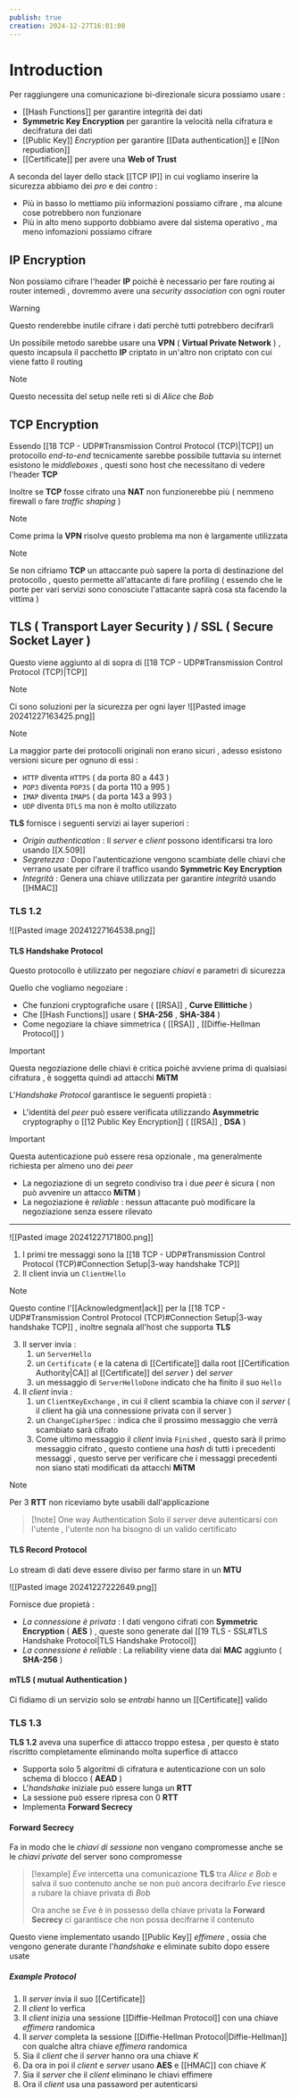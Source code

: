 ```yaml
---
publish: true
creation: 2024-12-27T16:01:00
---
```

# Introduction

Per raggiungere una comunicazione bi-direzionale sicura possiamo usare : 
+ [[Hash Functions]] per garantire integrità dei dati
+ **Symmetric Key Encryption** per garantire la velocità nella cifratura e decifratura dei dati
+ [[Public Key]] *Encryption* per garantire [[Data authentication]] e [[Non repudiation]]
+ [[Certificate]] per avere una **Web of Trust**

A seconda del layer dello stack [[TCP IP]] in cui vogliamo inserire la sicurezza abbiamo dei *pro* e dei *contro* : 
+ Più in basso lo mettiamo più informazioni possiamo cifrare , ma alcune cose potrebbero non funzionare 
+ Più in alto meno supporto dobbiamo avere dal sistema operativo , ma meno infomazioni possiamo cifrare 
## IP Encryption

Non possiamo cifrare l'header **IP** poichè è necessario per fare routing ai router intemedi , dovremmo avere una *security association* con ogni router 

>[!warning] 
>Questo renderebbe inutile cifrare i dati perchè tutti potrebbero decifrarli 

Un possibile metodo sarebbe usare una **VPN** ( **Virtual Private Network** ) , questo incapsula il pacchetto **IP** criptato in un'altro non criptato con cui viene fatto il routing

>[!note] 
>Questo necessita del setup nelle reti si di *Alice* che *Bob*

## TCP Encryption

Essendo [[18 TCP - UDP#Transmission Control Protocol (TCP)|TCP]] un protocollo *end-to-end* tecnicamente sarebbe possibile tuttavia su internet esistono le *middleboxes* , questi sono host che necessitano di vedere l'header **TCP**

Inoltre se **TCP** fosse cifrato una **NAT** non funzionerebbe più ( nemmeno firewall o fare *traffic shaping* ) 

>[!note] 
>Come prima la **VPN** risolve questo problema ma non è largamente utilizzata

>[!note] 
>Se non cifriamo **TCP** un attaccante può sapere la porta di destinazione del protocollo , questo permette all'attacante di fare profiling ( essendo che le porte per vari servizi sono conosciute l'attacante saprà cosa sta facendo la vittima )

## TLS ( Transport Layer Security ) / SSL ( Secure Socket Layer )

Questo viene aggiunto al di sopra di [[18 TCP - UDP#Transmission Control Protocol (TCP)|TCP]] 

>[!note] 
>Ci sono soluzioni per la sicurezza per ogni layer
>![[Pasted image 20241227163425.png]]

>[!note] 
>La maggior parte dei protocolli originali non erano sicuri , adesso esistono versioni sicure per ognuno di essi : 
>+ `HTTP` diventa `HTTPS` ( da porta $80$ a $443$ )
>+ `POP3` diventa `POP3S` ( da porta $110$ a $995$ )
>+ `IMAP` diventa `IMAPS` ( da porta $143$ a $993$ )
>+ `UDP` diventa `DTLS` ma non è molto utilizzato

**TLS** fornisce i seguenti servizi ai layer superiori : 
+ *Origin authentication* : Il *server* e *client* possono identificarsi tra loro usando [[X.509]] 
+ *Segretezza* : Dopo l'autenticazione vengono scambiate delle chiavi che verrano usate per cifrare il traffico usando **Symmetric Key Encryption**
+ *Integrità* : Genera una chiave utilizzata per garantire *integrità* usando [[HMAC]] 
### TLS 1.2

![[Pasted image 20241227164538.png]]
#### TLS Handshake Protocol

Questo protocollo è utilizzato per negoziare *chiavi* e parametri di sicurezza 

Quello che vogliamo negoziare : 
+ Che funzioni cryptografiche usare ( [[RSA]] , **Curve Ellittiche** )
+ Che [[Hash Functions]] usare ( **SHA-256** , **SHA-384** )
+ Come negoziare la chiave simmetrica ( [[RSA]] , [[Diffie-Hellman Protocol]] )

>[!important] 
>Questa negoziazione delle chiavi è critica poichè avviene prima di qualsiasi cifratura , è soggetta quindi ad attacchi **MiTM** 

L'*Handshake Protocol* garantisce le seguenti propietà : 
+ L'identità del *peer* può essere verificata utilizzando **Asymmetric** cryptography o [[12 Public Key Encryption]] ( [[RSA]] , **DSA** ) 
>[!important] 
>Questa autenticazione può essere resa opzionale , ma generalmente richiesta per almeno uno dei *peer*
+ La negoziazione di un segreto condiviso tra i due *peer* è sicura ( non può avvenire un attacco **MiTM** )
+ La negoziazione è *reliable* : nessun attacante può modificare la negoziazione senza essere rilevato
---

![[Pasted image 20241227171800.png]]


1. I primi tre messaggi sono la [[18 TCP - UDP#Transmission Control Protocol (TCP)#Connection Setup|3-way handshake TCP]] 
2. Il client invia un `ClientHello` 
>[!note] 
>Questo contine l'[[Acknowledgment|ack]] per la [[18 TCP - UDP#Transmission Control Protocol (TCP)#Connection Setup|3-way handshake TCP]] , inoltre segnala all'host che supporta **TLS**
3. Il server invia : 
	1. un `ServerHello` 
	2. un `Certificate` ( e la catena di [[Certificate]] dalla root [[Certification Authority|CA]] al [[Certificate]] del *server* ) del *server*
	3. un messaggio di `ServerHelloDone` indicato che ha finito il suo `Hello`
4. Il *client* invia :
	1. un `ClientKeyExchange` , in cui il client scambia la chiave con il *server* ( il client ha già una connessione privata con il server ) 
	2. un `ChangeCipherSpec` : indica che il prossimo messaggio che verrà scambiato sarà cifrato
	3. Come ultimo messaggio il *client* invia `Finished` , questo sarà il primo messaggio cifrato , questo contiene una *hash* di tutti i precedenti messaggi , questo serve per verificare che i messaggi precedenti non siano stati modificati da attacchi **MiTM**

>[!note] 
>Per 3 **RTT** non riceviamo byte usabili dall'applicazione 

>[!note] One way Authentication 
>Solo il *server* deve autenticarsi con l'utente , l'utente non ha bisogno di un valido certificato 
#### TLS Record Protocol

Lo stream di dati deve essere diviso per farmo stare in un **MTU** 

![[Pasted image 20241227222649.png]]

Fornisce due propietà : 
+ *La connessione è privata* : I dati vengono cifrati con **Symmetric Encryption** ( **AES** ) , queste sono generate dal [[19 TLS - SSL#TLS Handshake Protocol|TLS Handshake Protocol]] 
+ *La connessione è reliable* : La reliability viene data dal **MAC** aggiunto ( **SHA-256** )
#### mTLS ( mutual Authentication )

Ci fidiamo di un servizio solo se *entrabi* hanno un [[Certificate]] valido 
### TLS 1.3

**TLS 1.2** aveva una superfice di attacco troppo estesa , per questo è stato riscritto completamente eliminando molta superfice di attacco 

+ Supporta solo $5$ algoritmi di cifratura e autenticazione con un solo schema di blocco ( **AEAD** )
+ L'*handshake* iniziale può essere lunga un **RTT** 
+ La sessione può essere ripresa con $0$ **RTT**
+ Implementa **Forward Secrecy**
#### Forward Secrecy 

Fa in modo che le *chiavi di sessione* non vengano compromesse anche se le *chiavi private* del server sono compromesse 

>[!example] 
>*Eve* intercetta una comunicazione **TLS** tra *Alice e Bob* e salva il suo contenuto anche se non può ancora decifrarlo 
>*Eve* riesce a rubare la chiave privata di *Bob*
>
>Ora anche se *Eve* è in possesso della chiave privata la **Forward Secrecy** ci garantisce che non possa decifrarne il contenuto 

Questo viene implementato usando [[Public Key]] *effimere* , ossia che vengono generate durante l'*handshake* e eliminate subito dopo essere usate 
##### Example Protocol
1. Il *server* invia il suo [[Certificate]] 
2. Il *client* lo verfica
3. Il *client* inizia una sessione [[Diffie-Hellman Protocol]] con una chiave *effimera* randomica
4. Il *server* completa la sessione [[Diffie-Hellman Protocol|Diffie-Hellman]] con qualche altra chiave *effimera* randomica
5. Sia il *client* che il *server* hanno ora una chiave $K$ 
6. Da ora in poi il *client* e *server* usano **AES** e [[HMAC]] con chiave $K$ 
7. Sia il *server* che il *client* eliminano le chiavi effimere
8. Ora il *client* usa una passaword per autenticarsi 
